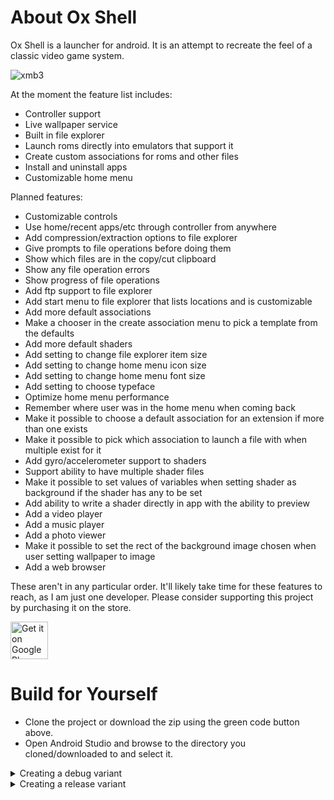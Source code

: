# About Ox Shell

Ox Shell is a launcher for android. It is an attempt to recreate the feel of a classic video game system.


![xmb3](https://user-images.githubusercontent.com/15348986/221724810-ca4237f8-e889-46b8-9282-a8684b9a2c44.gif)



At the moment the feature list includes:

- Controller support
- Live wallpaper service
- Built in file explorer
- Launch roms directly into emulators that support it
- Create custom associations for roms and other files
- Install and uninstall apps
- Customizable home menu

Planned features:

- Customizable controls
- Use home/recent apps/etc through controller from anywhere
- Add compression/extraction options to file explorer
- Give prompts to file operations before doing them
- Show which files are in the copy/cut clipboard
- Show any file operation errors
- Show progress of file operations
- Add ftp support to file explorer
- Add start menu to file explorer that lists locations and is customizable
- Add more default associations
- Make a chooser in the create association menu to pick a template from the defaults
- Add more default shaders
- Add setting to change file explorer item size
- Add setting to change home menu icon size
- Add setting to change home menu font size
- Add setting to choose typeface
- Optimize home menu performance
- Remember where user was in the home menu when coming back
- Make it possible to choose a default association for an extension if more than one exists
- Make it possible to pick which association to launch a file with when multiple exist for it
- Add gyro/accelerometer support to shaders
- Support ability to have multiple shader files
- Make it possible to set values of variables when setting shader as background if the shader has any to be set
- Add ability to write a shader directly in app with the ability to preview
- Add a video player
- Add a music player
- Add a photo viewer
- Make it possible to set the rect of the background image chosen when user setting wallpaper to image
- Add a web browser

These aren't in any particular order. It'll likely take time for these features to reach, as I am just one developer.
Please consider supporting this project by purchasing it on the store.

<a href='https://play.google.com/store/apps/details?id=com.OxGames.OxShell'><img alt='Get it on Google Play' src='https://play.google.com/intl/en_us/badges/static/images/badges/en_badge_web_generic.png' height=60px/></a>

# Build for Yourself
- Clone the project or download the zip using the green code button above.
- Open Android Studio and browse to the directory you cloned/downloaded to and select it.

<details><summary>Creating a debug variant</summary>

* Make sure the build variant selected is debug
* Run it!
</details>
<details><summary>Creating a release variant</summary>

* Add your keystore file in the `app/keystores` folder
* Create a `keystore.properties` file in the `app/keystores` folder with the following contents:
```
storeFile keystores/[keystore-filename]
storePassword [store-password]
keyAlias [key-alias]
keyPassword [key-password]
```
* Set your build variant to release
* Run it!
</details>
